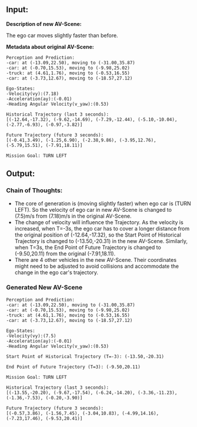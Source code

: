 ## Input:

**Description of new AV-Scene:**

The ego car moves slightly faster than before.

**Metadata about original AV-Scene:**

```
Perception and Prediction:
-car: at (-13.09,22.50), moving to (-31.00,35.87)
-car: at (-0.70,15.53), moving to (-9.98,25.02)
-truck: at (4.61,1.76), moving to (-0.53,16.55)
-car: at (-3.73,12.67), moving to (-18.57,27.12)

Ego-States:
-Velocity(vy):(7.18)
-Acceleration(ay):(-0.01)
-Heading Angular Velocity(v_yaw):(0.53)

Historical Trajectory (last 3 seconds):
[(-12.64,-17.32), (-9.62,-14.69), (-7.29,-12.44), (-5.10,-10.04), (-2.77,-6.93), (-0.97,-3.82)]

Future Trajectory (future 3 seconds):
[(-0.41,3.49), (-1.25,6.90), (-2.38,9.86), (-3.95,12.76), (-5.79,15.51), (-7.91,18.11)]

Mission Goal: TURN LEFT
```

## Output:

### Chain of Thoughts:
- The core of generation is (moving slightly faster) when ego car is (TURN LEFT). So the velocity of ego car in new AV-Scene is changed to (7.5)m/s from (7.18)m/s in the original AV-Scene. 
- The change of velocity will influence the Trajectory. As the velocity is increased, when T=-3s, the ego car has to cover a longer distance from the original position of (-12.64,-17.32), so the Start Point of Historical Trajectory is changed to (-13.50,-20.31) in the new AV-Scene. Similarly, when T=3s, the End Point of Future Trajectory is changed to (-9.50,20.11) from the original (-7.91,18.11). 
- There are 4 other vehicles in the new AV-Scene. Their coordinates might need to be adjusted to avoid collisions and accommodate the change in the ego car's trajectory. 

### Generated New AV-Scene
```
Perception and Prediction:
-car: at (-13.09,22.50), moving to (-31.00,35.87)
-car: at (-0.70,15.53), moving to (-9.98,25.02)
-truck: at (4.61,1.76), moving to (-0.53,16.55)
-car: at (-3.73,12.67), moving to (-18.57,27.12)

Ego-States:
-Velocity(vy):(7.5)
-Acceleration(ay):(-0.01)
-Heading Angular Velocity(v_yaw):(0.53)

Start Point of Historical Trajectory (T=-3): (-13.50,-20.31)

End Point of Future Trajectory (T=3): (-9.50,20.11)

Mission Goal: TURN LEFT

Historical Trajectory (last 3 seconds):
[(-13.55,-20.20), (-9.67,-17.54), (-6.24,-14.20), (-3.36,-11.23), (-1.36,-7.53), (-0.20,-3.90)]

Future Trajectory (future 3 seconds):
[(-0.57,3.86), (-1.56,7.45), (-3.04,10.83), (-4.99,14.16), (-7.23,17.46), (-9.53,20.41)]
```

